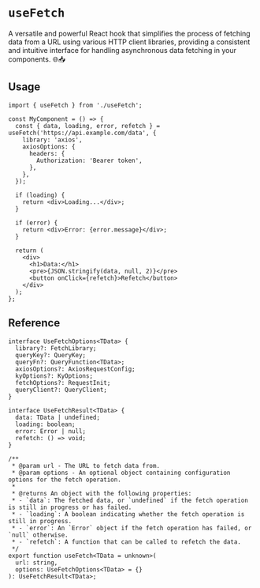# `useFetch`

A versatile and powerful React hook that simplifies the process of fetching data from a URL using various HTTP client libraries, providing a consistent and intuitive interface for handling asynchronous data fetching in your components. 🌐📥

## Usage

```tsx
import { useFetch } from './useFetch';

const MyComponent = () => {
  const { data, loading, error, refetch } = useFetch('https://api.example.com/data', {
    library: 'axios',
    axiosOptions: {
      headers: {
        Authorization: 'Bearer token',
      },
    },
  });

  if (loading) {
    return <div>Loading...</div>;
  }

  if (error) {
    return <div>Error: {error.message}</div>;
  }

  return (
    <div>
      <h1>Data:</h1>
      <pre>{JSON.stringify(data, null, 2)}</pre>
      <button onClick={refetch}>Refetch</button>
    </div>
  );
};
```

## Reference

```tsx
interface UseFetchOptions<TData> {
  library?: FetchLibrary;
  queryKey?: QueryKey;
  queryFn?: QueryFunction<TData>;
  axiosOptions?: AxiosRequestConfig;
  kyOptions?: KyOptions;
  fetchOptions?: RequestInit;
  queryClient?: QueryClient;
}

interface UseFetchResult<TData> {
  data: TData | undefined;
  loading: boolean;
  error: Error | null;
  refetch: () => void;
}

/**
 * @param url - The URL to fetch data from.
 * @param options - An optional object containing configuration options for the fetch operation.
 *
 * @returns An object with the following properties:
 * - `data`: The fetched data, or `undefined` if the fetch operation is still in progress or has failed.
 * - `loading`: A boolean indicating whether the fetch operation is still in progress.
 * - `error`: An `Error` object if the fetch operation has failed, or `null` otherwise.
 * - `refetch`: A function that can be called to refetch the data.
 */
export function useFetch<TData = unknown>(
  url: string,
  options: UseFetchOptions<TData> = {}
): UseFetchResult<TData>;
```
